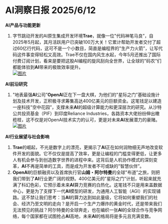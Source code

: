 # AI洞察日报 2025/6/12

**AI产品与功能更新**
1.  字节跳动开发的AI原生集成开发环境**Trae**，就像一位"代码神笔马良”，自2025年5月起，其月活跃用户已突破100万大关！它累计帮助开发者交付了超过60亿行代码，这可不是一个小数目，简直是编程界的"生产力火箭”，让写代码这件事变得轻松又高效。Trae不仅在国内风生水起，今年5月还推出了国际付费订阅计划，看来是要把这股AI编程的旋风刮向全世界，让全球的"码农”们都能体验到**AI**带来的极致效率提升。
<br/> [![图片](https://upload.chinaz.com/2025/0612/6388533475781135647832660.png "img")](https://upload.chinaz.com/2025/0612/6388533475781135647832660.png) <br/>

**AI前沿研究**
1.  "地表最强**AI**公司”**OpenAI**正在下一盘大棋，为他们的"星际之门”基础设施计划及技术开发，正积极寻求筹集高达400亿美元的巨额资金。这笔钱足以建造一座科技"空中花园”，支撑未来**AI**的超级计算能力和更深层次的研究。从沙特公共投资基金（PIF）到印度Reliance Industries，各路资本大佬纷纷伸出橄榄枝，这不仅是对OpenAI技术实力的认可，更是对未来**AI**发展潜力的豪赌。
<br/> [![图片](https://pic.chinaz.com/picmap/202405110933330041_0.jpg "img")](https://pic.chinaz.com/picmap/202405110933330041_0.jpg) <br/>

**AI行业展望与社会影响**
1.  **Trae**的崛起，不光是数字上的漂亮，更揭示了**AI**正在如何润物细无声地改变软件开发的面貌。它不仅仅是提高了效率，更是让编程的门槛变得更低，让更多人有机会参与到创造数字世界的进程中来。这背后是人机协作模式的深刻变革，**AI**不再是简单的工具，而是成为开发者不可或缺的"智慧伙伴”。
2.  **OpenAI**的巨额融资以及首席执行官**山姆・阿尔特曼**的全球"布道”之旅，则把我们带到了**AI**行业更广阔的视野。400亿美元的"星际之门”计划，听起来就充满了科幻色彩，它预示着未来**AI**算力竞赛的白热化。这笔钱不只是用来盖数据中心，更是为了支撑下一代**AI**模型的研发，为通用人工智能（AGI）的实现铺路。这不禁让我们思考：当**AI**的算力达到如此量级，它将如何重塑我们的社会、经济乃至文明的走向？是开启一个生产力爆炸的黄金时代，还是带来我们无法预见的挑战？阿尔特曼的全球奔走，也在编织一张**AI**的全球合作与竞争网络，每个国家都在试图抢占**AI**高地，未来**AI**的格局将是多元且充满变数。